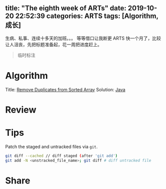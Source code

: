 title: "The eighth week of ARTs"
date: 2019-10-20 22:52:39
categories: ARTS
tags: [Algorithm, 成长]
---
生病、私事、连续十多天的加班。。。 等等借口让我断更 ARTS 快一个月了，比较让人沮丧，先把标题准备起，花一周把进度赶上。
> 临时标注

# Algorithm
Title: [Remove Duplicates from Sorted Array](https://leetcode.com/problems/remove-duplicates-from-sorted-array/)
Solution: [Java](https://github.com/huaqianlee/LeetcodeSolutions/blob/master/algorithms/java/RemoveDuplicatesfromSortedArray.java)

# Review
<!-- more -->
# Tips
Patch the staged and untracked files via `git`.
```bash
git diff --cached // diff staged (after 'git add')
git add -N <unstracked_file_name>; git diff # diff untracked file
```

# Share
